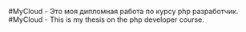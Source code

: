 #MyCloud - Это моя дипломная работа по курсу php разработчик.
#MyCloud - This is my thesis on the php developer course.